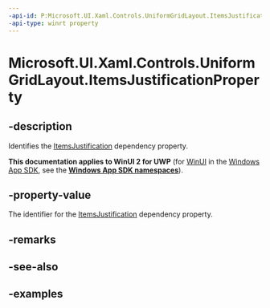 ```yaml
---
-api-id: P:Microsoft.UI.Xaml.Controls.UniformGridLayout.ItemsJustificationProperty
-api-type: winrt property
---
```


# Microsoft.UI.Xaml.Controls.UniformGridLayout.ItemsJustificationProperty

<!--
public static Windows.UI.Xaml.DependencyProperty ItemsJustificationProperty { get; }
-->

## -description

Identifies the [ItemsJustification](uniformgridlayout_itemsjustification.md) dependency property.

**This documentation applies to WinUI 2 for UWP** (for [WinUI](/windows/apps/winui/winui3/) in the [Windows App SDK](/windows/apps/windows-app-sdk/), see the **[Windows App SDK namespaces](/windows/windows-app-sdk/api/winrt/)**).

## -property-value

The identifier for the [ItemsJustification](uniformgridlayout_itemsjustification.md) dependency property.

## -remarks

## -see-also

## -examples

